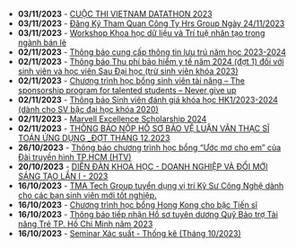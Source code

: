  - **03/11/2023** - [CUỘC THI VIETNAM DATATHON 2023](https://math.hcmus.edu.vn//tin-tức/tin-giáo-vụ/833-cuộc-thi-vietnam-datathon-2023)
 - **03/11/2023** - [ Đăng Ký Tham Quan Công Ty Hrs Group Ngày 24/11/2023](https://math.hcmus.edu.vn//tin-tức/tin-học-bổng-việc-làm/825-đăng-ký-tham-quan-công-ty-hrs-group-ngày-24-11-2023)
 - **03/11/2023** - [Workshop Khoa học dữ liệu và Trí tuệ nhân tạo trong ngành bán lẻ](https://math.hcmus.edu.vn//tin-tức/thông-tin-toán-tin-học/823-workshop-khoa-học-dữ-liệu-và-trí-tuệ-nhân-tạo-trong-ngành-bán-lẻ)
 - **02/11/2023** - [Thông báo cung cấp thông tin lưu trú năm học 2023-2024](https://math.hcmus.edu.vn//tin-tức/tin-giáo-vụ/832-thông-báo-cung-cấp-thông-tin-lưu-trú-năm-học-2023-2024)
 - **02/11/2023** - [Thông báo Thu phí bảo hiểm y tế năm 2024 (đợt 1) đối với sinh viên và học viên Sau Đại học (trừ sinh viên khóa 2023)](https://math.hcmus.edu.vn//tin-tức/tin-giáo-vụ/831-thông-báo-thu-phí-bảo-hiểm-y-tế-năm-2024-đợt-1-đối-với-sinh-viên-và-học-viên-sau-đại-học-trừ-sinh-viên-khóa-2023)
 - **02/11/2023** - [Chương trình học bổng sinh viên tài năng –  The sponsorship program for talented students – Never give up](https://math.hcmus.edu.vn//tin-tức/tin-học-bổng-việc-làm/830-chương-trình-học-bổng-sinh-viên-tài-năng-–-the-sponsorship-program-for-talented-students-–-never-give-up)
 - **02/11/2023** - [Thông báo Sinh viên đánh giá khóa học  HK1/2023-2024 (dành cho SV bậc đại học khóa 2020)](https://math.hcmus.edu.vn//tin-tức/tin-giáo-vụ/829-thông-báo-sinh-viên-đánh-giá-khóa-học-hk1-2023-2024-dành-cho-sv-bậc-đại-học-khóa-2020)
 - **02/11/2023** - [Marvell Excellence Scholarship 2024](https://math.hcmus.edu.vn//tin-tức/tin-học-bổng-việc-làm/826-marvell-excellence-scholarship-2024)
 - **02/11/2023** - [THÔNG BÁO NỘP HỒ SƠ BẢO VỆ LUẬN VĂN THẠC SĨ TOÁN ỨNG DỤNG _ĐỢT THÁNG 12.2023](https://math.hcmus.edu.vn//tin-tức/tin-giáo-vụ/828-thông-báo-nộp-hồ-sơ-bảo-vệ-luận-văn-thạc-sĩ-toán-ứng-dụng-_đợt-tháng-12-2023)
 - **26/10/2023** - [Thông báo chương trình học bổng “Ước mơ cho em” của Đài truyền hình TP.HCM (HTV)](https://math.hcmus.edu.vn//tin-tức/tin-học-bổng-việc-làm/824-thông-báo-chương-trình-học-bổng-“ước-mơ-cho-em”-của-đài-truyền-hình-tp-hcm-htv)
 - **20/10/2023** - [DIỄN ĐÀN KHOA HỌC - DOANH NGHIỆP VÀ ĐỔI MỚI SÁNG TẠO LẦN I - 2023](https://math.hcmus.edu.vn//tin-tức/822-cuusv)
 - **16/10/2023** - [TMA Tech Group tuyển dụng vị trí Kỹ Sư Công Nghệ dành cho các bạn sinh viên mới tốt nghiệp.](https://math.hcmus.edu.vn//tin-tức/tin-học-bổng-việc-làm/820-tma-tech-group-tuyển-dụng-vị-trí-kỹ-sư-công-nghệ-dành-cho-các-bạn-sinh-viên-mới-tốt-nghiệp)
 - **16/10/2023** - [Chương trình học bổng Hong Kong cho bậc Tiến sĩ](https://math.hcmus.edu.vn//tin-tức/tin-học-bổng-việc-làm/818-chương-trình-học-bổng-hong-kong-cho-bậc-tiến-sĩ)
 - **16/10/2023** - [Thông báo tiếp nhận Hồ sơ tuyên dương Quỹ Bảo trợ Tài năng Trẻ TP. Hồ Chí Minh năm 2023](https://math.hcmus.edu.vn//tin-tức/tin-học-bổng-việc-làm/819-thông-báo-tiếp-nhận-hồ-sơ-tuyên-dương-quỹ-bảo-trợ-tài-năng-trẻ-tp-hồ-chí-minh-năm-2023)
 - **16/10/2023** - [Seminar Xác suất - Thống kê (Tháng 10/2023)](https://math.hcmus.edu.vn//tin-tức/tin-nghiên-cứu/816-seminar-xác-suất-thống-kê-tháng-10-2023)
